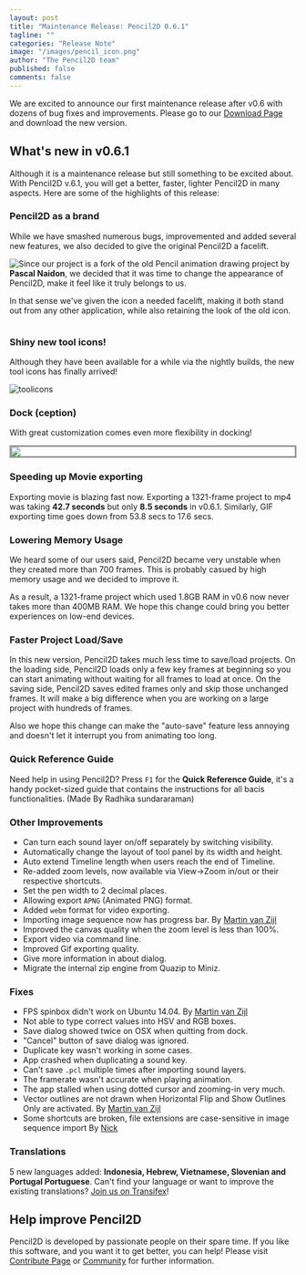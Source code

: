 ```yaml
---
layout: post
title: "Maintenance Release: Pencil2D 0.6.1"
tagline: ""
categories: "Release Note"
image: "/images/pencil_icon.png"
author: "The Pencil2D team"
published: false
comments: false
---
```


We are excited to announce our first maintenance release after v0.6 with dozens of bug fixes and improvements. Please go to our [Download Page](https://pencil2d.org/download) and download the new version.

## What's new in v0.6.1

Although it is a maintenance release but still something to be excited about. With Pencil2D v.6.1, you will get a better, faster, lighter Pencil2D in many aspects. Here are some of the highlights of this release:

### Pencil2D as a brand

While we have smashed numerous bugs, improvemented and added several new features, we also decided to give the original Pencil2D a facelift.

<img src="https://user-images.githubusercontent.com/1045397/38779313-da53598c-40c6-11e8-8910-28725c068673.png" style="float:left;">

Since our project is a fork of the old Pencil animation drawing project by **Pascal Naidon**, we decided that it was time to change the appearance of Pencil2D, make it feel like it truly belongs to us.

In that sense we've given the icon a needed facelift, making it both stand out from any other application, while also retaining the look of the old icon.

<div style="clear:both;"></div>

### Shiny new tool icons!

Although they have been available for a while via the nightly builds, the new tool icons has finally arrived!

![toolicons](https://user-images.githubusercontent.com/1045397/38779287-607263c4-40c6-11e8-8aeb-7bc1ad010ce7.png)

### Dock (ception)

With great customization comes even more flexibility in docking!

<div style="border:3px solid #999;">
<img src="https://user-images.githubusercontent.com/1045397/38779399-3321f81a-40c8-11e8-827b-c53cf75f798a.gif">
</div>

### Speeding up Movie exporting

Exporting movie is blazing fast now. Exporting a 1321-frame project to mp4 was taking **42.7 seconds** but only **8.5 seconds** in v0.6.1. Similarly, GIF exporting time goes down from 53.8 secs to 17.6 secs.

### Lowering Memory Usage

We heard some of our users said, Pencil2D became very unstable when they created more than 700 frames. This is probably casued by high memory usage and we decided to improve it.

As a result, a 1321-frame project which used 1.8GB RAM in v0.6 now never takes more than 400MB RAM. We hope this change could bring you better experiences on low-end devices.

### Faster Project Load/Save

In this new version, Pencil2D takes much less time to save/load projects. On the loading side, Pencil2D loads only a few key frames at beginning so you can start animating without waiting for all frames to load at once. On the saving side, Pencil2D saves edited frames only and skip those unchanged frames. It will make a big difference when you are working on a large project with hundreds of frames.

Also we hope this change can make the "auto-save" feature less annoying and doesn't let it interrupt you from animating too long.

### Quick Reference Guide

Need help in using Pencil2D? Press `F1` for the **Quick Reference Guide**, it's a handy pocket-sized guide that contains the instructions for all bacis functionalities. (Made By Radhika sundararaman)

### Other Improvements

* Can turn each sound layer on/off separately by switching visibility.
* Automatically change the layout of tool panel by its width and height.
* Auto extend Timeline length when users reach the end of Timeline.
* Re-added zoom levels, now available via View->Zoom in/out or their respective shortcuts.
* Set the pen width to 2 decimal places.
* Allowing export `APNG` (Animated PNG) format.
* Added `webm` format for video exporting.
* Importing image sequence now has progress bar. By [Martin van Zijl](https://github.com/martinvanzijl)
* Improved the canvas quality when the zoom level is less than 100%.
* Export video via command line.
* Improved Gif exporting quality.
* Give more information in about dialog.
* Migrate the internal zip engine from Quazip to Miniz.

### Fixes

* FPS spinbox didn't work on Ubuntu 14.04. By [Martin van Zijl](https://github.com/martinvanzijl)
* Not able to type correct values into HSV and RGB boxes.
* Save dialog showed twice on OSX when quitting from dock.
* "Cancel" button of save dialog was ignored.
* Duplicate key wasn't working in some cases.
* App crashed when duplicating a sound key.
* Can't save `.pcl` multiple times after importing sound layers.
* The framerate wasn't accurate when playing animation. 
* The app stalled when using dotted cursor and zooming-in very much.
* Vector outlines are not drawn when Horizontal Flip and Show Outlines Only are activated. By [Martin van Zijl](https://github.com/martinvanzijl)
* Some shortcuts are broken, file extensions are case-sensitive in image sequence import By [Nick](https://github.com/Spark01)

### Translations

5 new languages added: **Indonesia, Hebrew, Vietnamese, Slovenian and Portugal Portuguese**. Can't find your language or want to improve the existing translations? [Join us on Transifex](https://www.transifex.com/pencil2d/pencil2d/)!

## Help improve Pencil2D

Pencil2D is developed by passionate people on their spare time. If you like this software, and you want it to get better, you can help! Please visit [Contribute Page](/contribute) or [Community](/community) for further information.


